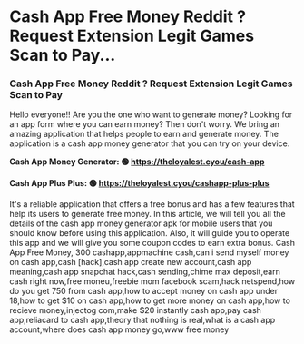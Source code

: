 # Cash App Free Money Reddit ? Request Extension Legit Games Scan to Pay...

### Cash App Free Money Reddit ? Request Extension Legit Games Scan to Pay 

Hello everyone!! Are you the one who want to generate money? Looking for an app form where you can earn money? Then don't worry. We bring an amazing application that helps people to earn and generate money. The application is a cash app money generator that you can try on your device.

<strong>Cash App Money Generator: 🟢 https://theloyalest.cyou/cash-app</strong>

<strong>Cash App Plus Plus: 🟢 https://theloyalest.cyou/cashapp-plus-plus</strong>

It's a reliable application that offers a free bonus and has a few features that help its users to generate free money. In this article, we will tell you all the details of the cash app money generator apk for mobile users that you should know before using this application. Also, it will guide you to operate this app and we will give you some coupon codes to earn extra bonus. Cash App Free Money, 300 cashapp,appmachine cash,can i send myself money on cash app,cash [hack],cash app create new account,cash app meaning,cash app snapchat hack,cash sending,chime max deposit,earn cash right now,free moneu,freebie mom facebook scam,hack netspend,how do you get 750 from cash app,how to accept money on cash app under 18,how to get $10 on cash app,how to get more money on cash app,how to recieve money,injectog com,make $20 instantly cash app,pay cash app,reliacard to cash app,theory that nothing is real,what is a cash app account,where does cash app money go,www free money
